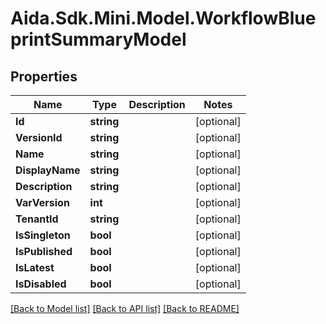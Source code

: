 # Aida.Sdk.Mini.Model.WorkflowBlueprintSummaryModel

## Properties

Name | Type | Description | Notes
------------ | ------------- | ------------- | -------------
**Id** | **string** |  | [optional] 
**VersionId** | **string** |  | [optional] 
**Name** | **string** |  | [optional] 
**DisplayName** | **string** |  | [optional] 
**Description** | **string** |  | [optional] 
**VarVersion** | **int** |  | [optional] 
**TenantId** | **string** |  | [optional] 
**IsSingleton** | **bool** |  | [optional] 
**IsPublished** | **bool** |  | [optional] 
**IsLatest** | **bool** |  | [optional] 
**IsDisabled** | **bool** |  | [optional] 

[[Back to Model list]](../README.md#documentation-for-models) [[Back to API list]](../README.md#documentation-for-api-endpoints) [[Back to README]](../README.md)


